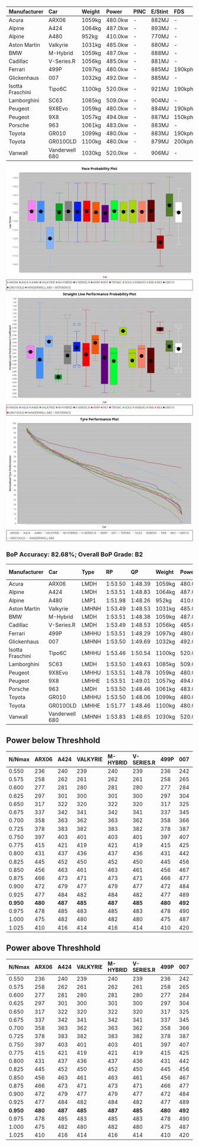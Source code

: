 | Manufacturer     | Car            | Weight | Power   | PINC    | E/Stint | FDS     |
|:-|:-|:-|:-|:-|:-|:-|
| Acura            | ARX06          | 1059kg | 480.0kw |    -    | 882MJ   |    -    |
| Alpine           | A424           | 1064kg | 487.0kw |    -    | 893MJ   |    -    |
| Alpine           | A480           | 952kg  | 410.0kw |    -    | 770MJ   |    -    |
| Aston Martin     | Valkyrie       | 1031kg | 485.0kw |    -    | 880MJ   |    -    |
| BMW              | M-Hybrid       | 1059kg | 487.0kw |    -    | 888MJ   |    -    |
| Cadillac         | V-Series.R     | 1056kg | 485.0kw |    -    | 881MJ   |    -    |
| Ferrari          | 499P           | 1097kg | 480.0kw |    -    | 885MJ   | 190kph  |
| Glickenhaus      | 007            | 1032kg | 492.0kw |    -    | 885MJ   |    -    |
| Isotta Fraschini | Tipo6C         | 1100kg | 520.0kw |    -    | 921MJ   | 190kph  |
| Lamborghini      | SC63           | 1085kg | 509.0kw |    -    | 904MJ   |    -    |
| Peugeot          | 9X8Evo         | 1059kg | 480.0kw |    -    | 884MJ   | 190kph  |
| Peugeot          | 9X8            | 1057kg | 494.0kw |    -    | 887MJ   | 150kph  |
| Porsche          | 963            | 1061kg | 483.0kw |    -    | 883MJ   |    -    |
| Toyota           | GR010          | 1099kg | 480.0kw |    -    | 883MJ   | 190kph  |
| Toyota           | GR010OLD       | 1100kg | 480.0kw |    -    | 879MJ   | 200kph  |
| Vanwall          | Vanderwell 680 | 1030kg | 520.0kw |    -    | 906MJ   |    -    |

![PACECHART](./IMG/AUTO.png)
![STRAIGHTLINEPERFORMANCECHART](./IMG/AUTO_sp.png)
![TYREPERFORMANCECHART](./IMG/AUTO_tw.png)

### BoP Accuracy: 82.68%; Overall BoP Grade: B2
| Manufacturer     | Car            | Type  | RP      | QP      | Weight | Power¹  | Threshhold | PINC    | Power²   | E/Stint | AVG Vmax  | FDS     | RDLC | L/Stint | BOP-Grade | Model Accuracy | Model Points | Match%  | SimDiff |
|:-|:-|:-|:-|:-|:-|:-|:-|:-|:-|:-|:-|:-|:-|:-|:-|:-|:-|:-|:-|
| Acura            | ARX06          | LMDH  | 1:53.50 | 1:48.39 | 1059kg | 480.0kw | 0.0kph     |    -    | 480.00kw |  882MJ  | 274.87kph |    -    | 1.01 | 34      | +A2       | 100.00%        | 996          | 94.05%  | #       |
| Alpine           | A424           | LMDH  | 1:53.51 | 1:48.83 | 1064kg | 487.0kw | 0.0kph     |    -    | 487.00kw |  893MJ  | 272.12kph |    -    | 1.01 | 34      | +A2       | 99.37%         | 2056         | 91.06%  | #       |
| Alpine           | A480           | LMP1  | 1:51.98 | 1:48.26 |  952kg | 410.0kw | 0.0kph     |    -    | 410.00kw |  770MJ  | 277.57kph |    -    | 0.97 | 32      | -Ω1       | 96.76%         | 1135         | 39.11%  | -0.46   |
| Aston Martin     | Valkyrie       | LMHNH | 1:53.49 | 1:48.53 | 1031kg | 485.0kw | 0.0kph     |    -    | 485.00kw |  880MJ  | 266.07kph |    -    | 1.06 | 34      | +C2       | 100.00%        | 247          | 73.30%  | #       |
| BMW              | M-Hybrid       | LMDH  | 1:53.51 | 1:48.38 | 1059kg | 487.0kw | 0.0kph     |    -    | 487.00kw |  888MJ  | 274.93kph |    -    | 1.01 | 34      | ~A1       | 99.20%         | 3081         | 96.06%  | #       |
| Cadillac         | V-Series.R     | LMDH  | 1:53.49 | 1:48.53 | 1056kg | 485.0kw | 0.0kph     |    -    | 485.00kw |  881MJ  | 276.29kph |    -    | 1.01 | 34      | +B1       | 99.22%         | 5358         | 88.11%  | #       |
| Ferrari          | 499P           | LMHHU | 1:53.51 | 1:48.29 | 1097kg | 480.0kw | 0.0kph     |    -    | 480.00kw |  885MJ  | 272.21kph | 190kph  | 1.01 | 34      | ~A1       | 99.93%         | 6954         | 100.00% | #       |
| Glickenhaus      | 007            | LMHNH | 1:53.50 | 1:49.69 | 1032kg | 492.0kw | 0.0kph     |    -    | 492.00kw |  885MJ  | 281.17kph |    -    | 0.97 | 34      | +B1       | 94.07%         | 2174         | 87.49%  | #       |
| Isotta Fraschini | Tipo6C         | LMHHU | 1:53.46 | 1:50.54 | 1100kg | 520.0kw | 0.0kph     |    -    | 520.00kw |  921MJ  | 274.54kph | 190kph  | 1.02 | 34      | +D1       | 97.73%         | 129          | 69.83%  | #       |
| Lamborghini      | SC63           | LMDH  | 1:53.50 | 1:49.63 | 1085kg | 509.0kw | 0.0kph     |    -    | 509.00kw |  904MJ  | 272.77kph |    -    | 1.02 | 34      | ~A1       | 100.00%        | 784          | 97.68%  | #       |
| Peugeot          | 9X8Evo         | LMHHU | 1:53.51 | 1:48.78 | 1059kg | 480.0kw | 0.0kph     |    -    | 480.00kw |  884MJ  | 284.47kph | 190kph  | 0.99 | 34      | +A2       | 100.00%        | 1458         | 91.80%  | #       |
| Peugeot          | 9X8            | LMHHE | 1:53.51 | 1:49.01 | 1057kg | 494.0kw | 0.0kph     |    -    | 494.00kw |  887MJ  | 272.79kph | 150kph  | 1.02 | 34      | ~A1       | 98.36%         | 4506         | 100.00% | +1.73   |
| Porsche          | 963            | LMDH  | 1:53.50 | 1:48.46 | 1061kg | 483.0kw | 0.0kph     |    -    | 483.00kw |  883MJ  | 273.47kph |    -    | 1.01 | 34      | ~A1       | 99.87%         | 14199        | 100.00% | #       |
| Toyota           | GR010          | LMHHU | 1:53.50 | 1:48.06 | 1099kg | 480.0kw | 0.0kph     |    -    | 480.00kw |  883MJ  | 269.36kph | 190kph  | 1.01 | 34      | ~A1       | 99.92%         | 5012         | 100.00% | #       |
| Toyota           | GR010OLD       | LMHHE | 1:51.77 | 1:48.46 | 1100kg | 480.0kw | 0.0kph     |    -    | 480.00kw |  879MJ  | 282.17kph | 200kph  | 0.99 | 34      | -Ω1       | 100.00%        | 351          | 7.24%   | +2.93   |
| Vanwall          | Vanderwell 680 | LMHNH | 1:53.83 | 1:48.65 | 1030kg | 520.0kw | 0.0kph     |    -    | 520.00kw |  906MJ  | 282.50kph |    -    | 1.02 | 34      | +B1       | 95.37%         | 639          | 87.08%  | +1.89   |

## Power below Threshhold
| N/Nmax    | ARX06   | A424    | VALKYRIE | M-HYBRID | V-SERIES.R | 499P    | 007     | TIPO6C  | SC63    | 9X8EVO  | 9X8     | 963     | GR010   | GR010OLD | VANDERWELL 680 | ​     | RPM      | A480    |
|:-|:-|:-|:-|:-|:-|:-|:-|:-|:-|:-|:-|:-|:-|:-|:-|:-|:-|:-|
|  0.550    |  236    |  240    |  239     |  240     |  239       |  236    |  242    |  256    |  251    |  236    |  243    |  238    |  236    |  236     |  256           |  ​    |   --     |   -     |
|  0.575    |  258    |  262    |  261     |  262     |  261       |  258    |  265    |  279    |  274    |  258    |  266    |  260    |  258    |  258     |  279           |  ​    |   --     |   -     |
|  0.600    |  277    |  281    |  280     |  281     |  280       |  277    |  284    |  300    |  294    |  277    |  285    |  279    |  277    |  277     |  300           |  ​    |   --     |   -     |
|  0.625    |  297    |  301    |  300     |  301     |  300       |  297    |  304    |  322    |  315    |  297    |  305    |  299    |  297    |  297     |  322           |  ​    |   --     |   -     |
|  0.650    |  317    |  322    |  320     |  322     |  320       |  317    |  325    |  343    |  336    |  317    |  326    |  319    |  317    |  317     |  343           |  ​    |   --     |   -     |
|  0.675    |  337    |  342    |  341     |  342     |  341       |  337    |  345    |  365    |  357    |  337    |  347    |  339    |  337    |  337     |  365           |  ​    |   --     |   -     |
|  0.700    |  358    |  363    |  362     |  363     |  362       |  358    |  366    |  387    |  379    |  358    |  368    |  360    |  358    |  358     |  387           |  ​    |   --     |   -     |
|  0.725    |  378    |  383    |  382     |  383     |  382       |  378    |  387    |  409    |  400    |  378    |  389    |  380    |  378    |  378     |  409           |  ​    |   --     |   -     |
|  0.750    |  397    |  403    |  401     |  403     |  401       |  397    |  407    |  430    |  421    |  397    |  408    |  399    |  397    |  397     |  430           |  ​    |   --     |   -     |
|  0.775    |  415    |  421    |  419     |  421     |  419       |  415    |  425    |  449    |  440    |  415    |  427    |  418    |  415    |  415     |  449           |  ​    |  5000    |  241    |
|  0.800    |  431    |  437    |  436     |  437     |  436       |  431    |  442    |  467    |  457    |  431    |  444    |  434    |  431    |  431     |  467           |  ​    |  5500    |  284    |
|  0.825    |  445    |  452    |  450     |  452     |  450       |  445    |  456    |  482    |  472    |  445    |  458    |  448    |  445    |  445     |  482           |  ​    |  6000    |  318    |
|  0.850    |  456    |  463    |  461     |  463     |  461       |  456    |  467    |  494    |  484    |  456    |  469    |  459    |  456    |  456     |  494           |  ​    |  6500    |  359    |
|  0.875    |  466    |  473    |  471     |  473     |  471       |  466    |  477    |  505    |  494    |  466    |  479    |  469    |  466    |  466     |  505           |  ​    |  7000    |  401    |
|  0.900    |  472    |  479    |  477     |  479     |  477       |  472    |  484    |  512    |  501    |  472    |  486    |  475    |  472    |  472     |  512           |  ​    |  7500    |  411    |
|  0.925    |  477    |  484    |  482     |  484     |  482       |  477    |  489    |  517    |  506    |  477    |  491    |  480    |  477    |  477     |  517           |  ​    |  8000    |  407    |
| **0.950** | **480** | **487** | **485**  | **487**  | **485**    | **480** | **492** | **520** | **509** | **480** | **494** | **483** | **480** | **480**  | **520**        | **​** | **8500** | **410** |
|  0.975    |  478    |  485    |  483     |  485     |  483       |  478    |  490    |  518    |  507    |  478    |  492    |  481    |  478    |  478     |  518           |  ​    |  9000    |  205    |
|  1.000    |  475    |  482    |  480     |  482     |  480       |  475    |  487    |  514    |  504    |  475    |  489    |  478    |  475    |  475     |  514           |  ​    |   --     |   -     |
|  1.025    |  410    |  416    |  414     |  416     |  414       |  410    |  420    |  444    |  435    |  410    |  422    |  413    |  410    |  410     |  444           |  ​    |   --     |   -     |

## Power above Threshhold
| N/Nmax    | ARX06   | A424    | VALKYRIE | M-HYBRID | V-SERIES.R | 499P    | 007     | TIPO6C  | SC63    | 9X8EVO  | 9X8     | 963     | GR010   | GR010OLD | VANDERWELL 680 | ​     | RPM      | A480    |
|:-|:-|:-|:-|:-|:-|:-|:-|:-|:-|:-|:-|:-|:-|:-|:-|:-|:-|:-|
|  0.550    |  236    |  240    |  239     |  240     |  239       |  236    |  242    |  256    |  251    |  236    |  243    |  238    |  236    |  236     |  256           |  ​    |   --     |   -     |
|  0.575    |  258    |  262    |  261     |  262     |  261       |  258    |  265    |  279    |  274    |  258    |  266    |  260    |  258    |  258     |  279           |  ​    |   --     |   -     |
|  0.600    |  277    |  281    |  280     |  281     |  280       |  277    |  284    |  300    |  294    |  277    |  285    |  279    |  277    |  277     |  300           |  ​    |   --     |   -     |
|  0.625    |  297    |  301    |  300     |  301     |  300       |  297    |  304    |  322    |  315    |  297    |  305    |  299    |  297    |  297     |  322           |  ​    |   --     |   -     |
|  0.650    |  317    |  322    |  320     |  322     |  320       |  317    |  325    |  343    |  336    |  317    |  326    |  319    |  317    |  317     |  343           |  ​    |   --     |   -     |
|  0.675    |  337    |  342    |  341     |  342     |  341       |  337    |  345    |  365    |  357    |  337    |  347    |  339    |  337    |  337     |  365           |  ​    |   --     |   -     |
|  0.700    |  358    |  363    |  362     |  363     |  362       |  358    |  366    |  387    |  379    |  358    |  368    |  360    |  358    |  358     |  387           |  ​    |   --     |   -     |
|  0.725    |  378    |  383    |  382     |  383     |  382       |  378    |  387    |  409    |  400    |  378    |  389    |  380    |  378    |  378     |  409           |  ​    |   --     |   -     |
|  0.750    |  397    |  403    |  401     |  403     |  401       |  397    |  407    |  430    |  421    |  397    |  408    |  399    |  397    |  397     |  430           |  ​    |   --     |   -     |
|  0.775    |  415    |  421    |  419     |  421     |  419       |  415    |  425    |  449    |  440    |  415    |  427    |  418    |  415    |  415     |  449           |  ​    |  5000    |  241    |
|  0.800    |  431    |  437    |  436     |  437     |  436       |  431    |  442    |  467    |  457    |  431    |  444    |  434    |  431    |  431     |  467           |  ​    |  5500    |  284    |
|  0.825    |  445    |  452    |  450     |  452     |  450       |  445    |  456    |  482    |  472    |  445    |  458    |  448    |  445    |  445     |  482           |  ​    |  6000    |  318    |
|  0.850    |  456    |  463    |  461     |  463     |  461       |  456    |  467    |  494    |  484    |  456    |  469    |  459    |  456    |  456     |  494           |  ​    |  6500    |  359    |
|  0.875    |  466    |  473    |  471     |  473     |  471       |  466    |  477    |  505    |  494    |  466    |  479    |  469    |  466    |  466     |  505           |  ​    |  7000    |  401    |
|  0.900    |  472    |  479    |  477     |  479     |  477       |  472    |  484    |  512    |  501    |  472    |  486    |  475    |  472    |  472     |  512           |  ​    |  7500    |  411    |
|  0.925    |  477    |  484    |  482     |  484     |  482       |  477    |  489    |  517    |  506    |  477    |  491    |  480    |  477    |  477     |  517           |  ​    |  8000    |  407    |
| **0.950** | **480** | **487** | **485**  | **487**  | **485**    | **480** | **492** | **520** | **509** | **480** | **494** | **483** | **480** | **480**  | **520**        | **​** | **8500** | **410** |
|  0.975    |  478    |  485    |  483     |  485     |  483       |  478    |  490    |  518    |  507    |  478    |  492    |  481    |  478    |  478     |  518           |  ​    |  9000    |  205    |
|  1.000    |  475    |  482    |  480     |  482     |  480       |  475    |  487    |  514    |  504    |  475    |  489    |  478    |  475    |  475     |  514           |  ​    |   --     |   -     |
|  1.025    |  410    |  416    |  414     |  416     |  414       |  410    |  420    |  444    |  435    |  410    |  422    |  413    |  410    |  410     |  444           |  ​    |   --     |   -     |
